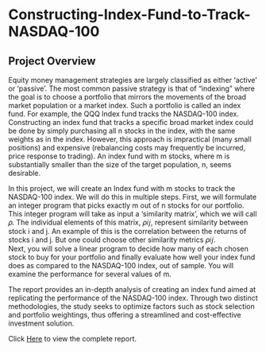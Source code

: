 # Constructing-Index-Fund-to-Track-NASDAQ-100

## Project Overview
Equity money management strategies are largely classified as either ‘active’ or ‘passive’. The most common passive strategy is that of “indexing” where the goal is to choose a portfolio that mirrors the movements of the broad market population or a market index. Such a portfolio is called an index fund. For example, the QQQ Index fund tracks the NASDAQ-100 index.  
Constructing an index fund that tracks a specific broad market index could be done by simply purchasing all n stocks in the index, with the same weights as in the index. However, this approach is impractical (many small positions) and expensive (rebalancing costs may frequently be incurred, price response to trading). An index fund with m stocks, where m is substantially smaller than the size of the target population, n, seems desirable.  


In this project, we will create an Index fund with m stocks to track the NASDAQ-100 index. We will do this in multiple steps. First, we will formulate an integer program that picks exactly m out of n stocks for our portfolio. This integer program will take as input a ‘similarity matrix’, which we will call 𝜌. The individual elements of this matrix, 𝜌𝑖𝑗, represent similarity between stock i and j. An example of this is the correlation between the returns of stocks i and j. But one could choose other similarity metrics 𝜌𝑖𝑗.  
Next, you will solve a linear program to decide how many of each chosen stock to buy for your portfolio and finally evaluate how well your index fund does as compared to the NASDAQ-100 index, out of sample. You will examine the performance for several values of m.    

The report provides an in-depth analysis of creating an index fund aimed at replicating the performance of the NASDAQ-100 index. Through two distinct methodologies, the study seeks to optimize factors such as stock selection and portfolio weightings, thus offering a streamlined and cost-effective investment solution.

Click [Here](https://github.com/MonicaLiou1025/Constructing-Index-Fund-to-Track-NASDAQ-100/blob/main/Project%20Report.pdf) to view the complete report.
